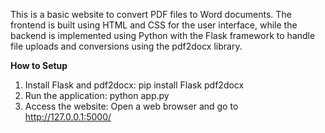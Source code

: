 This is a basic website to convert PDF files to Word documents. The frontend is built using HTML and CSS for the user interface, while the backend is implemented using Python with the Flask framework to handle file uploads and conversions using the pdf2docx library.

**How to Setup**
1. Install Flask and pdf2docx: pip install Flask pdf2docx
2. Run the application: python app.py
3. Access the website: Open a web browser and go to http://127.0.0.1:5000/
